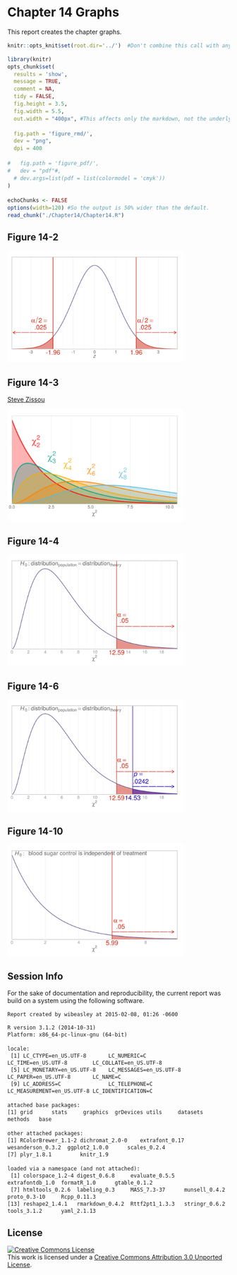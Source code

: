 Chapter 14 Graphs
=================================================
This report creates the chapter graphs.

<!--  Set the working directory to the repository's base directory; this assumes the report is nested inside of only one directory.-->

```r
knitr::opts_knit$set(root.dir='../')  #Don't combine this call with any other chunk -especially one that uses file paths.
```

<!-- Set the report-wide options, and point to the external code file. -->

```r
library(knitr)
opts_chunk$set(
  results = 'show', 
  message = TRUE,
  comment = NA, 
  tidy = FALSE,
  fig.height = 3.5, 
  fig.width = 5.5, 
  out.width = "400px", #This affects only the markdown, not the underlying png file.  The height will be scaled appropriately.

  fig.path = 'figure_rmd/',     
  dev = "png",
  dpi = 400

#   fig.path = 'figure_pdf/',     
#   dev = "pdf"#,
  # dev.args=list(pdf = list(colormodel = 'cmyk'))
)

echoChunks <- FALSE
options(width=120) #So the output is 50% wider than the default.
read_chunk("./Chapter14/Chapter14.R") 
```
<!-- Load the packages.  Suppress the output when loading packages. --> 


<!-- Load any Global functions and variables declared in the R file.  Suppress the output. --> 


<!-- Declare any global functions specific to a Rmd output.  Suppress the output. --> 


<!-- Load the datasets. -->


<!-- Tweak the datasets. -->


## Figure 14-2
<img src="figure_rmd/Figure14_02-1.png" title="" alt="" width="400px" />

## Figure 14-3
[Steve Zissou](https://www.google.com/search?q=Steve+Zissou&espv=210&es_sm=93&tbm=isch&imgil=2g2Hl0Xn1uLPnM%253A%253Bhttps%253A%252F%252Fencrypted-tbn3.gstatic.com%252Fimages%253Fq%253Dtbn%253AANd9GcSs7l-wrHy3iVFP-U3qGDXiVc4UuWY2AIJo0WbGRJ9tnpUINC-I%253B1024%253B768%253BpIGucwvka7NrpM%253Bhttp%25253A%25252F%25252Ffuckyeahstevezissou.tumblr.com%25252Fpost%25252F11494722427%25252Fgood-moms-dress-their-children-as-steve-zissou&source=iu&usg=__NDOX2CzOV_P7y2LbbNYt2oaZ4aE%3D&sa=X&ei=Y6FEU7PfAo-S2AWn_YDICg&ved=0CLUBEP4dMA0#facrc=_&imgdii=_&imgrc=2g2Hl0Xn1uLPnM%253A%3BpIGucwvka7NrpM%3Bhttp%253A%252F%252Fwww.movies-wallpapers.net%252FMovies%252FThe%252520Life%252520Aquatic%252520With%252520Steve%252520Zissou%252FThe%252520Life%252520Aquatic%252520With%252520Steve%252520Zissou-10.jpg%3Bhttp%253A%252F%252Ffuckyeahstevezissou.tumblr.com%252Fpost%252F11494722427%252Fgood-moms-dress-their-children-as-steve-zissou%3B1024%3B768)

<img src="figure_rmd/Figure14_03-1.png" title="" alt="" width="400px" />

## Figure 14-4
<img src="figure_rmd/Figure14_04-1.png" title="" alt="" width="400px" />

## Figure 14-6
<img src="figure_rmd/Figure14_06-1.png" title="" alt="" width="400px" />

## Figure 14-10
<img src="figure_rmd/Figure14_10-1.png" title="" alt="" width="400px" />

## Session Info
For the sake of documentation and reproducibility, the current report was build on a system using the following software.


```
Report created by wibeasley at 2015-02-08, 01:26 -0600
```

```
R version 3.1.2 (2014-10-31)
Platform: x86_64-pc-linux-gnu (64-bit)

locale:
 [1] LC_CTYPE=en_US.UTF-8       LC_NUMERIC=C               LC_TIME=en_US.UTF-8        LC_COLLATE=en_US.UTF-8    
 [5] LC_MONETARY=en_US.UTF-8    LC_MESSAGES=en_US.UTF-8    LC_PAPER=en_US.UTF-8       LC_NAME=C                 
 [9] LC_ADDRESS=C               LC_TELEPHONE=C             LC_MEASUREMENT=en_US.UTF-8 LC_IDENTIFICATION=C       

attached base packages:
[1] grid      stats     graphics  grDevices utils     datasets  methods   base     

other attached packages:
[1] RColorBrewer_1.1-2 dichromat_2.0-0    extrafont_0.17     wesanderson_0.3.2  ggplot2_1.0.0      scales_0.2.4      
[7] plyr_1.8.1         knitr_1.9         

loaded via a namespace (and not attached):
 [1] colorspace_1.2-4 digest_0.6.8     evaluate_0.5.5   extrafontdb_1.0  formatR_1.0      gtable_0.1.2    
 [7] htmltools_0.2.6  labeling_0.3     MASS_7.3-37      munsell_0.4.2    proto_0.3-10     Rcpp_0.11.3     
[13] reshape2_1.4.1   rmarkdown_0.4.2  Rttf2pt1_1.3.3   stringr_0.6.2    tools_3.1.2      yaml_2.1.13     
```

## License

<a rel="license" href="http://creativecommons.org/licenses/by/3.0/"><img alt="Creative Commons License" style="border-width:0" src="http://i.creativecommons.org/l/by/3.0/88x31.png" /></a><br />This work is licensed under a <a rel="license" href="http://creativecommons.org/licenses/by/3.0/">Creative Commons Attribution 3.0 Unported License</a>.
